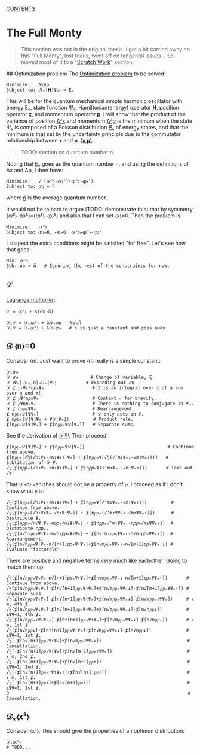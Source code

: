 [CONTENTS](CONTENTS.md)

# The Full Monty

> This section was not in the original thesis.
> I got a bit carried away on this "Full Monty", lost focus, went off on tangental issues...
> So I moved most of it to a "[Scratch Work](SCRATCH.md)" section.

##<a name="85"></a> Optimization problem
The [Optimization problem](http://en.wikipedia.org/wiki/Optimization_problem)
to be solved:

    Minimize:   ΔxΔp
    Subject to: ⧼Ψₒ|𝐇|Ψₒ⧽ = Eₒ

This will be for the quantum mechanical simple harmonic oscillator
with energy [Eₒ](SCRATCH.md#k5Y),
state function [Ψₒ](SCRATCH.md#lHR),
Hamiltonian(energy) operator [𝐇](SCRATCH.md#bdY),
position operator [𝐱](SCRATCH.md#0bH), and
momentum operator [𝐩](SCRATCH.md#w6M).
I will show that the product of the variance of position [Δ²x](SCRATCH.md#oY8)
and momentum [Δ²p](SCRATCH.md#k94) is the minimum when the state Ψₒ
is composed of a Poisson distribution [𝑃ₙ](SCRATCH.md#o0H) of energy states, and
that the minimum is that set by the uncertainty principle
due to the commutator relationship between 𝐱 and 𝐩, [&#91;𝐱,𝐩&#92;](SCRATCH.md#bST).

> TODO: section on quantum number n.

Noting that [Eₙ](SCRATCH.md#2Xh) goes as the quantum number n, and
using the definitions of Δx and Δp, I then have:

    Minimize:   √ (⧼x²⧽-⧼x⧽²)(⧼p²⧽-⧼p⧽²)
    Subject to: ⧼n⧽ = ñ

where [ñ](SCRATCH.md#Ojo) is the average quantum number.

It would not be to hard to argue (TODO: demonstrate this) that
by symmetry (⧼x²⧽-⧼x⧽²)=(⧼p²⧽-⧼p⧽²) and also that I can set ⧼x⧽=0.
Then the problem is:

    Minimize:   ⧼x²⧽
    Subject to: ⧼n⧽=ñ, ⧼x⧽=0, ⧼x²⧽=⧼p²⧽-⧼p⧽²

I suspect the extra conditions might be satisfied "for free".
Let's see how that goes:

    Min: ⧼x²⧽
    Sub: ⧼n⧽ = ñ   # Ignoring the rest of the constraints for now.

## ℒ
[Lagrange multiplier](http://en.wikipedia.org/wiki/Lagrange_multiplier):

    ℒ = ⧼x²⧽ + λ(⧼n⧽-ñ)

    𝒟ₓℒ = 𝒟ₓ⧼x²⧽ + λ𝒟ₓ⧼n⧽ - λ𝒟ₓñ
    𝒟ₓℒ = 𝒟ₓ⧼x²⧽ + λ𝒟ₓ⧼n⧽   # ñ is just a constant and goes away.

## 𝒟 ⧼n⧽=0
Consider ⧼n⧽.
Just want to prove ⧼n⧽ really is a simple constant:

    𝒟ₓ⧼n⧽
    𝒟 ⧼n⧽                           # Change of variable, ξ.
    𝒟 ⧼Ψₒ|ₙ⧽⧼ₙ|n|ₘ⧽⧼ₘ|Ψₒ⧽           # Expanding out ⧼n⧽.
    𝒟 ⨋ 𝑝ₙΨₙ*n𝑝ₘΨₘ                  # ⨋ is an integral over x of a sum over n and m!
    𝒟 ⨋ 𝑝Ψ*n𝑝ₘΨₘ                    # Context ₙ for brevity.
    𝒟 ⨋ 𝑝Ψn𝑝ₘΨₘ                     # There is nothing to conjugate in Ψₙ.
    𝒟 ⨋ n𝑝𝑝ₘΨΨₘ                     # Rearrangement.
    ⨋ n𝑝𝑝ₘ𝒟[ΨΨₘ]                    # 𝒟 only acts on Ψ.
    ⨋ n𝑝𝑝ₘ(𝒟[Ψ]Ψₘ + Ψ𝒟[Ψₘ])         # Product rule.
    ⨋[n𝑝𝑝ₘ𝒟[Ψ]Ψₘ] + ⨋[n𝑝𝑝ₘΨ𝒟[Ψₘ]]   # Separate sums.

See the derivation of [𝒟 Ψ](SCRATCH.md#W3A).  Then proceed:

    ⨋[n𝑝𝑝ₘ𝒟[Ψ]Ψₘ] + ⨋[n𝑝𝑝ₘΨ𝒟[Ψₘ]]                               # Continue from above.
    ⨋[n𝑝𝑝ₘ(√½(√ŉ↧Ψ↓-√n↥Ψ↑))Ψₘ] + ⨋[n𝑝𝑝ₘΨ(√½(√ʼm↧Ψₘ↓-√m↥Ψₘ↑))]   # Subtitution of 𝒟 Ψ.
    √½(⨋[n𝑝𝑝ₘ(√ŉ↧Ψ↓-√n↥Ψ↑)Ψₘ] + ⨋[n𝑝𝑝ₘΨ(√ʼm↧Ψₘ↓-√m↥Ψₘ↑)])       # Take out √½.

That 𝒟 ⧼n⧽ vanishes should not be a property of 𝑝.
I proceed as if I don't know what 𝑝 is:

    √½(⨋[n𝑝𝑝ₘ(√ŉ↧Ψ↓-√n↥Ψ↑)Ψₘ] + ⨋[n𝑝𝑝ₘΨ(√ʼm↧Ψₘ↓-√m↥Ψₘ↑)])         # Continue from above.
    √½(⨋[n𝑝𝑝ₘ(√ŉ↧Ψ↓Ψₘ-√n↥Ψ↑Ψₘ)] + ⨋[n𝑝𝑝ₘ(√ʼm↧ΨΨₘ↓-√m↥ΨΨₘ↑)])      # Distribute Ψ.
    √½(⨋[n𝑝𝑝ₘ√ŉ↧Ψ↓Ψₘ-n𝑝𝑝ₘ√n↥Ψ↑Ψₘ] + ⨋[n𝑝𝑝ₘ√ʼm↧ΨΨₘ↓-n𝑝𝑝ₘ√m↥ΨΨₘ↑])  # Distribute n𝑝𝑝ₘ.
    √½(⨋[n√ŉ↧𝑝𝑝ₘΨ↓Ψₘ-n√n↥𝑝𝑝ₘΨ↑Ψₘ] + ⨋[n√ʼm↧𝑝𝑝ₘΨΨₘ↓-n√m↥𝑝𝑝ₘΨΨₘ↑])  # Rearrangement.
    √½(⨋[n√n𝑝𝑝ₘΨ↓Ψₘ-n√[n+1]𝑝𝑝ₘΨ↑Ψₘ]+⨋[n√m𝑝𝑝ₘΨΨₘ↓-n√[m+1]𝑝𝑝ₘΨΨₘ↑]) # Evaluate "factorals".

There are positive and negative terms very much like eachother.
Going to match them up:

    √½(⨋[n√n𝑝𝑝ₘΨ↓Ψₘ-n√[n+1]𝑝𝑝ₘΨ↑Ψₘ]+⨋[n√m𝑝𝑝ₘΨΨₘ↓-n√[m+1]𝑝𝑝ₘΨΨₘ↑])       # Continue from above.
    √½(⨋[n√n𝑝𝑝ₘΨ↓Ψₘ]-⨋[n√[n+1]𝑝𝑝ₘΨ↑Ψₘ]+⨋[n√m𝑝𝑝ₘΨΨₘ↓]-⨋[n√[m+1]𝑝𝑝ₘΨΨₘ↑]) # Separate sums.
    √½(⨋[n√n𝑝𝑝ₘΨ↓Ψₘ]-⨋[n√[n+1]𝑝𝑝ₘΨ↑Ψₘ]+⨋[n√m𝑝𝑝ₘΨΨₘ↓]-⨋[n√m𝑝𝑝ₘ↓ΨΨₘ])     # ↓ m, 4th ⨋.
    √½(⨋[n√n𝑝𝑝ₘΨ↓Ψₘ]-⨋[n√[n+1]𝑝𝑝ₘΨ↑Ψₘ]+⨋[n√m𝑝𝑝ₘΨΨₘ↓]-⨋[n√n𝑝𝑝↓])         # ⟂ΨΨ=1, 4th ⨋.
    √½(⨋[n√n𝑝𝑝ₘ↓Ψ↓Ψₘ↓]-⨋[n√[n+1]𝑝𝑝ₘΨ↑Ψₘ]+⨋[n√m𝑝𝑝ₘΨΨₘ↓]-⨋[n√n𝑝𝑝↓])       # ↓ m, 1st ⨋.
    √½(⨋[n√n𝑝𝑝↓]-⨋[n√[n+1]𝑝𝑝ₘΨ↑Ψₘ]+⨋[n√m𝑝𝑝ₘΨΨₘ↓]-⨋[n√n𝑝𝑝↓])             # ⟂ΨΨ=1, 1st ⨋.
    √½(-⨋[n√[n+1]𝑝𝑝ₘΨ↑Ψₘ]+⨋[n√m𝑝𝑝ₘΨΨₘ↓])                                # Cancellation.
    √½(-⨋[n√[n+1]𝑝𝑝ₘΨ↑Ψₘ]+⨋[n√[m+1]𝑝𝑝ₘ↑ΨΨₘ])                            # ↑ m, 2nd ⨋.
    √½(-⨋[n√[n+1]𝑝𝑝ₘΨ↑Ψₘ]+⨋[n√[n+1]𝑝𝑝↑])                                # ⟂ΨΨ=1, 2nd ⨋.
    √½(-⨋[n√[n+1]𝑝𝑝ₘ↑Ψ↑Ψₘ↑]+⨋[n√[n+1]𝑝𝑝↑])                              # ↑ m, 1st ⨋.
    √½(-⨋[n√[n+1]𝑝𝑝↑]+⨋[n√[n+1]𝑝𝑝↑])                                    # ⟂ΨΨ=1, 1st ⨋.
    0                                                                   # Cancellation.

## 𝒟ₓ⧼x²⧽
Consider ⧼x²⧽.
This should give the properties of an optimun distribution:

    𝒟ₓ⧼x²⧽
    # TODO...
